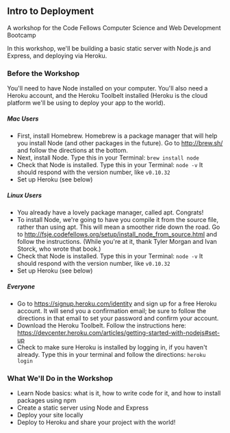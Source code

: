 ## Intro to Deployment
A workshop for the Code Fellows Computer Science and Web Development Bootcamp

In this workshop, we'll be building a basic static server with Node.js and Express, and deploying via Heroku.


### Before the Workshop
You'll need to have Node installed on your computer. You'll also need a Heroku account, and the Heroku Toolbelt installed (Heroku is the cloud platform we'll be using to deploy your app to the world).

##### Mac Users
- First, install Homebrew. Homebrew is a package manager that will help you install Node (and other packages in the future). Go to <a href="http://brew.sh/" target="_blank">http://brew.sh/</a> and follow the directions at the bottom.
- Next, install Node. Type this in your Terminal: `brew install node`
- Check that Node is installed. Type this in your Terminal: `node -v` It should respond with the version number, like `v0.10.32`
- Set up Heroku (see below)

##### Linux Users
- You already have a lovely package manager, called apt. Congrats!
- To install Node, we're going to have you compile it from the source file, rather than using apt. This will mean a smoother ride down the road. Go to <a href="http://fsje.codefellows.org/setup/install_node_from_source.html" target="_blank">http://fsje.codefellows.org/setup/install_node_from_source.html</a> and follow the instructions. (While you're at it, thank Tyler Morgan and Ivan Storck, who wrote that book.)
- Check that Node is installed. Type this in your Terminal: `node -v` It should respond with the version number, like `v0.10.32`
- Set up Heroku (see below)

##### Everyone
- Go to <a href="https://signup.heroku.com/identity" target="_blank">https://signup.heroku.com/identity</a> and sign up for a free Heroku account. It will send you a confirmation email; be sure to follow the directions in that email to set your password and confirm your account.
- Download the Heroku Toolbelt. Follow the instructions here: <a href="https://devcenter.heroku.com/articles/getting-started-with-nodejs#set-up" target="_blank">https://devcenter.heroku.com/articles/getting-started-with-nodejs#set-up</a>
- Check to make sure Heroku is installed by logging in, if you haven't already. Type this in your terminal and follow the directions: `heroku login`


### What We'll Do in the Workshop
- Learn Node basics: what is it, how to write code for it, and how to install packages using npm
- Create a static server using Node and Express
- Deploy your site locally
- Deploy to Heroku and share your project with the world!

